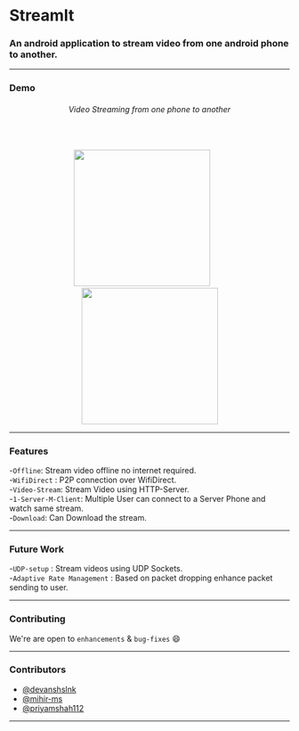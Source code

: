 # StreamIt
<h3>An android application to stream video from one android phone to another.</h3>
<hr/>
<h3>Demo</h3>
<div align="center">
<h6 align="center"> Video Streaming from one phone to another </h6>
<br>
  <p align="center">
    <span>
      <img src="./assets/StreamIt%20Mihir's%20Phone.gif" width=245px>
    </span>
    <span>&nbsp;&nbsp;&nbsp;&nbsp;&nbsp;&nbsp;</span>
    <span>      
    <img src="./assets/StreamIt%20Other%20Phone.gif" width=245px>
    </span>
  </p>
</div>

------------------------------------------
### Features

-`Offline`: Stream video offline no internet required.<br/>
-`WifiDirect` : P2P connection over WifiDirect.<br/>
-`Video-Stream`:  Stream Video using HTTP-Server.<br/>
-`1-Server-M-Client`: Multiple User can connect to a Server Phone and watch same stream.<br/>
-`Download`: Can Download the stream.<br/>

------------------------------------------
### Future Work

-`UDP-setup` : Stream videos using UDP Sockets.<br/>
-`Adaptive Rate Management` : Based on packet dropping enhance packet sending to user.<br/>

------------------------------------------
### Contributing

 We're are open to `enhancements` & `bug-fixes` :smile:  

------------------------------------------
### Contributors

- [@devanshslnk](https://github.com/devanshslnk)
- [@mihir-ms](https://github.com/mihir-ms)
- [@priyamshah112](https://github.com/priyamshah112)

-------------------------------------------

